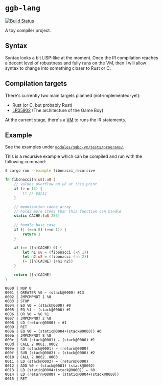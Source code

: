# `ggb-lang`
[![Build Status](https://travis-ci.org/germangb/ggb-lang.svg?branch=main)](https://travis-ci.org/germangb/ggb-lang)

A toy compiler project.

## Syntax

Syntax looks a bit LISP-like at the moment. Once the IR compilation reaches a decent level of robustness and fully runs on the VM, then I will allow syntax to change into something closer to Rust or C.

## Compilation targets

There's currently two main targets planned (not-implemented-yet):

- Rust (or C, but probably Rust)
- [LR35902](https://www.pastraiser.com/cpu/gameboy/gameboy_opcodes.html) (The architecture of the Game Boy)

At the current stage, there's a [VM](modules/ggbc-vm) to runs the IR statements.

## Example

See the examples under [`modules/ggbc-vm/tests/programs/`](modules/ggbc-vm/tests/programs/).

This is a recursive example which can be compiled and run with the following command:

```bash
$ cargo run --example fibonacci_recursive
```
```rust
fn fibonacci(n:u8):u8 {
    // values overflow an u8 at this point
    if (> n 13) {
        !! // panic
    }

    // memoization cache array
    // holds more items than this function can handle
    static CACHE:[u8 256]
    
    // handle base case
    if (| (==n 0) (==n 1)) {
        return 1
    }

    if (== ([n]CACHE) 0) {
        let n1:u8 = (fibonacci (-n 1))
        let n2:u8 = (fibonacci (-n 2))
        (= ([n]CACHE) (+n1 n2))
    }

    return ([n]CACHE)
}
```
```
0000 | NOP 0
0001 | GREATER %0 ← (stack@0000) #13
0002 | JMPCMPNOT 1 %0
0003 | STOP
0004 | EQ %0 ← (stack@0000) #0
0005 | EQ %1 ← (stack@0000) #1
0006 | OR %0 ← %0 %1
0007 | JMPCMPNOT 2 %0
0008 | LD (return@0000) ← #1
0009 | RET
000a | EQ %0 ← (static@0004+(stack@0000)) #0
000b | JMPCMPNOT 8 %0
000c | SUB (stack@0001) ← (stack@0000) #1
000d | CALL 2 0001..0002
000e | LD (stack@0001) ← (return@0000)
000f | SUB (stack@0002) ← (stack@0000) #2
0010 | CALL 2 0002..0003
0011 | LD (stack@0002) ← (return@0000)
0012 | ADD %0 ← (stack@0001) (stack@0002)
0013 | LD (static@0004+(stack@0000)) ← %0
0014 | LD (return@0000) ← (static@0004+(stack@0000))
0015 | RET
```
